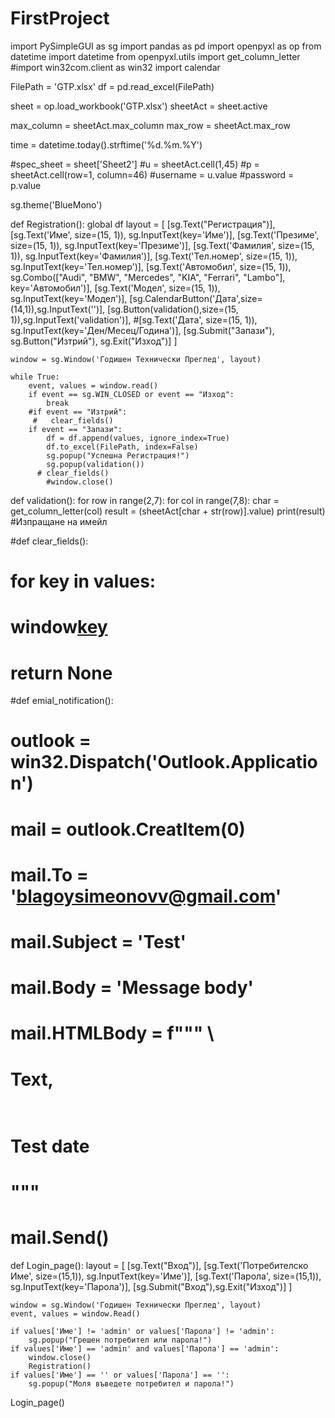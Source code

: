 # FirstProject


import PySimpleGUI as sg
import pandas as pd
import openpyxl as op
from datetime import datetime
from openpyxl.utils import get_column_letter
#import win32com.client as win32
import calendar


FilePath = 'GTP.xlsx'
df = pd.read_excel(FilePath)

sheet = op.load_workbook('GTP.xlsx')
sheetAct = sheet.active

max_column = sheetAct.max_column
max_row = sheetAct.max_row

time = datetime.today().strftime('%d.%m.%Y')

#spec_sheet = sheet['Sheet2']
#u = sheetAct.cell(1,45)
#p = sheetAct.cell(row=1, column=46)
#username = u.value
#password = p.value

sg.theme('BlueMono')

def Registration():
    global df
    layout = [
        [sg.Text("Регистрация")],
        [sg.Text('Име', size=(15, 1)), sg.InputText(key='Име')],
        [sg.Text('Презиме', size=(15, 1)), sg.InputText(key='Презиме')],
        [sg.Text('Фамилия', size=(15, 1)), sg.InputText(key='Фамилия')],
        [sg.Text('Тел.номер', size=(15, 1)), sg.InputText(key='Тел.номер')],
        [sg.Text('Автомобил', size=(15, 1)), sg.Combo(["Audi", "BMW", "Mercedes", "KIA", "Ferrari", "Lambo"], key='Автомобил')],
        [sg.Text('Модел', size=(15, 1)), sg.InputText(key='Модел')],
        [sg.CalendarButton('Дата',size=(14,1)),sg.InputText('')],
        [sg.Button(validation(),size=(15, 1)),sg.InputText('validation')],
        #[sg.Text('Дата', size=(15, 1)), sg.InputText(key='Ден/Месец/Година')],
        [sg.Submit("Запази"), sg.Button("Изтрий"), sg.Exit("Изход")]
    ]

    window = sg.Window('Годишен Технически Преглед', layout)

    while True:
        event, values = window.read()
        if event == sg.WIN_CLOSED or event == "Изход":
            break
        #if event == "Изтрий":
         #   clear_fields()
        if event == "Запази":
            df = df.append(values, ignore_index=True)
            df.to_excel(FilePath, index=False)
            sg.popup("Успешна Регистрация!")
            sg.popup(validation())
          # clear_fields()
            #window.close()


def validation():
    for row in range(2,7):
        for col in range(7,8):
            char = get_column_letter(col)
            result = (sheetAct[char + str(row)].value)
            print(result)
                #Изпращане на имейл

#def clear_fields():
#   for key in values:
#     window[key]('')
#     return None

#def emial_notification():
#    outlook = win32.Dispatch('Outlook.Application')
#    mail = outlook.CreatItem(0)
#    mail.To = 'blagoysimeonovv@gmail.com'
#    mail.Subject = 'Test'
#    mail.Body = 'Message body'
#    mail.HTMLBody = f""" \
#        <html>
#            <head></head>
#            <body>
#                <p> Text,<br><br>
#                    Test date
#                </p>
#            </body>
#        </html>
#    """
#    mail.Send()

def Login_page():
    layout = [
        [sg.Text("Вход")],
        [sg.Text('Потребителско Име', size=(15,1)), sg.InputText(key='Име')],
        [sg.Text('Парола', size=(15,1)), sg.InputText(key='Парола')],
        [sg.Submit("Вход"),sg.Exit("Изход")]
    ]

    window = sg.Window('Годишен Технически Преглед', layout)
    event, values = window.Read()

    if values['Име'] != 'admin' or values['Парола'] != 'admin':
        sg.popup("Грешен потребител или парола!")
    if values['Име'] == 'admin' and values['Парола'] == 'admin':
        window.close()
        Registration()
    if values['Име'] == '' or values['Парола'] == '':
        sg.popup("Моля въведете потребител и парола!")

Login_page()





